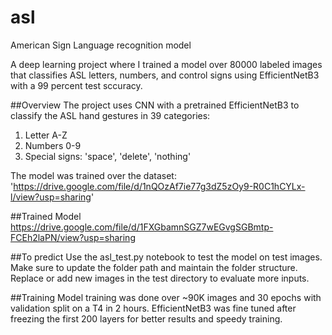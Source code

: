 # asl
American Sign Language recognition model 

A deep learning project where I trained a model over 80000 labeled images that classifies ASL letters, numbers, and control signs using EfficientNetB3 with a 99 percent test sccuracy.

##Overview
The project uses CNN with a pretrained EfficientNetB3 to classify the ASL hand gestures in 39 categories:
1. Letter A-Z
2. Numbers 0-9
3. Special signs: 'space', 'delete', 'nothing'

The model was trained over the dataset: 'https://drive.google.com/file/d/1nQOzAf7ie77g3dZ5zOy9-R0C1hCYLx-l/view?usp=sharing'

##Trained Model
https://drive.google.com/file/d/1FXGbamnSGZ7wEGvgSGBmtp-FCEh2laPN/view?usp=sharing

##To predict
Use the asl_test.py notebook to test the model on test images.
Make sure to update the folder path and maintain the folder structure.
Replace or add new images in the test directory to evaluate more inputs.

##Training
Model training was done over ~90K images and 30 epochs with validation split on a T4 in 2 hours.
EfficientNetB3 was fine tuned after freezing the first 200 layers for better results and speedy training.

